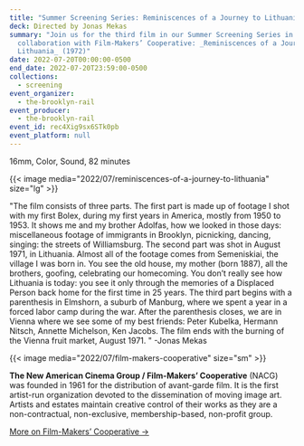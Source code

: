 ```yaml
---
title: "Summer Screening Series: Reminiscences of a Journey to Lithuania"
deck: Directed by Jonas Mekas
summary: "Join us for the third film in our Summer Screening Series in
  collaboration with Film-Makers’ Cooperative: _Reminiscences of a Journey to
  Lithuania_ (1972)"
date: 2022-07-20T00:00:00-0500
end_date: 2022-07-20T23:59:00-0500
collections:
  - screening
event_organizer:
  - the-brooklyn-rail
event_producer:
  - the-brooklyn-rail
event_id: rec4Xig9sx6STk0pb
event_platform: null
---
```

16mm, Color, Sound, 82 minutes

{{< image media="2022/07/reminiscences-of-a-journey-to-lithuania" size="lg" >}}

"The film consists of three parts. The first part is made up of footage I shot with my first Bolex, during
my first years in America, mostly from 1950 to 1953. It shows me and my brother Adolfas, how we
looked in those days: miscellaneous footage of immigrants in Brooklyn, picnicking, dancing, singing:
the streets of Williamsburg. The second part was shot in August 1971, in Lithuania. Almost all of the
footage comes from Semeniskiai, the village I was born in. You see the old house, my mother (born
1887), all the brothers, goofing, celebrating our homecoming. You don’t really see how Lithuania is
today: you see it only through the memories of a Displaced Person back home for the first time in 25
years. The third part begins with a parenthesis in Elmshorn, a suburb of Manburg, where we spent a
year in a forced labor camp during the war. After the parenthesis closes, we are in Vienna where we
see some of my best friends: Peter Kubelka, Hermann Nitsch, Annette Michelson, Ken Jacobs. The film
ends with the burning of the Vienna fruit market, August 1971. " -Jonas Mekas

{{< image media="2022/07/film-makers-cooperative" size="sm" >}}

**The New American Cinema Group / Film-Makers’ Cooperative** (NACG) was founded in 1961 for the
distribution of avant-garde film. It is the first artist-run organization devoted to the dissemination of moving image art. Artists and estates maintain creative control of their works as they are a non-contractual, non-exclusive, membership-based, non-profit group.

[More on Film-Makers’ Cooperative →](https://film-makerscoop.com/)